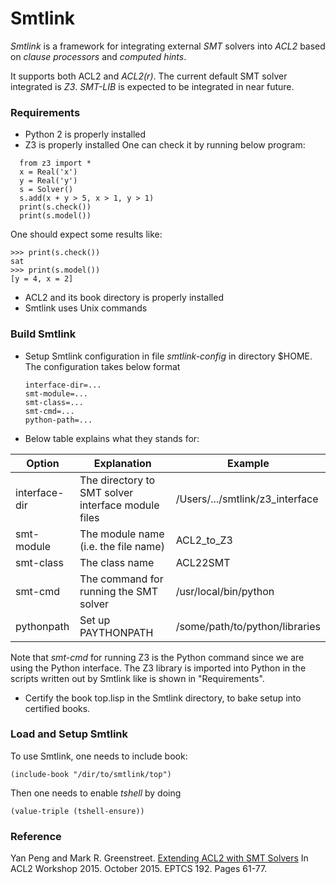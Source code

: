 Smtlink
====================

*Smtlink* is a framework for integrating external *SMT* solvers into *ACL2* based on
*clause processors* and *computed hints*.

It supports both ACL2 and *ACL2(r)*. The current default SMT solver integrated is
*Z3*. *SMT-LIB* is expected to be integrated in near future.

### Requirements

* Python 2 is properly installed
* Z3 is properly installed
One can check it by running below program:
```
  from z3 import *
  x = Real('x')
  y = Real('y')
  s = Solver()
  s.add(x + y > 5, x > 1, y > 1)
  print(s.check())
  print(s.model())
```
One should expect some results like:
```
>>> print(s.check())
sat
>>> print(s.model())
[y = 4, x = 2]
```

* ACL2 and its book directory is properly installed
* Smtlink uses Unix commands

### Build Smtlink

* Setup Smtlink configuration in file *smtlink-config* in directory $HOME. The
  configuration takes below format
  ```
  interface-dir=...
  smt-module=...
  smt-class=...
  smt-cmd=...
  python-path=...
  ```
  
*  Below table explains what they stands for:
  
  Option        | Explanation                                         | Example
  ------------- | --------------------------------------------------- | -------------
  interface-dir | The directory to SMT solver interface module files  | /Users/.../smtlink/z3_interface
  smt-module    | The module name (i.e. the file name)                | ACL2_to_Z3
  smt-class     | The class name                                      | ACL22SMT
  smt-cmd       | The command for running the SMT solver              | /usr/local/bin/python
  pythonpath    | Set up PAYTHONPATH                                  | /some/path/to/python/libraries
  
  Note that *smt-cmd* for running Z3 is the Python command since we are
  using the Python interface. The Z3 library is imported into Python in the
  scripts written out by Smtlink like is shown in "Requirements".
  
* Certify the book top.lisp in the Smtlink directory, to bake setup into certified books.

### Load and Setup Smtlink

To use Smtlink, one needs to include book:
```
(include-book "/dir/to/smtlink/top")
```
Then one needs to enable *tshell* by doing
```
(value-triple (tshell-ensure))
```

### Reference

Yan Peng and Mark R. Greenstreet. [Extending ACL2 with SMT Solvers][publication]
In ACL2 Workshop 2015. October 2015. EPTCS 192. Pages 61-77.

[publication]: https://arxiv.org/abs/1509.06082
